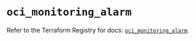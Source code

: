 # `oci_monitoring_alarm`

Refer to the Terraform Registry for docs: [`oci_monitoring_alarm`](https://registry.terraform.io/providers/hashicorp/oci/7.19.0/docs/resources/monitoring_alarm).

